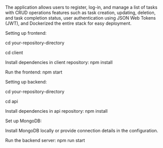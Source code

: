 The application allows users to register, log-in, and manage a list of tasks with CRUD operations features such as task creation, updating, deletion, and task completion status, user authentication using  JSON Web Tokens (JWT), and Dockerized the entire stack for easy deployment.

Setting up frontend:

cd your-repository-directory

cd client

Install dependencies in client repository: npm install

Run the frontend: npm start



Setting up backend:

cd your-repository-directory

cd api

Install dependencies in api repository: npm install

Set up MongoDB:

Install MongoDB locally or provide connection details in the configuration.

Run the backend server:  npm run start

